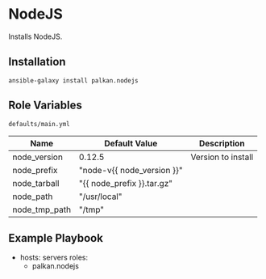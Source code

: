 NodeJS
========

Installs NodeJS.

Installation
--------------

`ansible-galaxy install palkan.nodejs`

Role Variables
--------------

`defaults/main.yml`

| Name                        | Default Value |  Description    |
|-----------------------------|---------------|-----------------|
| node_version                 | 0.12.5        | Version to install |
| node_prefix                  | "node-v{{ node_version }}" | |
| node_tarball                 | "{{ node_prefix }}.tar.gz" | |
| node_path                    | "/usr/local" | |
| node_tmp_path                | "/tmp" | |

Example Playbook
-------------------------

  - hosts: servers
    roles:
       - palkan.nodejs